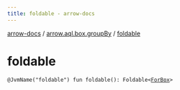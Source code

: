 ```yaml
---
title: foldable - arrow-docs
---
```


[arrow-docs](../index.html) / [arrow.aql.box.groupBy](index.html) / [foldable](./foldable.html)

# foldable

`@JvmName("foldable") fun foldable(): Foldable<`[`ForBox`](../arrow.aql/-for-box.html)`>`